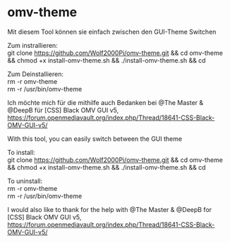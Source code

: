 # omv-theme

Mit diesem Tool können sie einfach zwischen den GUI-Theme Switchen

Zum instrallieren:         
git clone https://github.com/Wolf2000Pi/omv-theme.git && cd omv-theme && chmod +x install-omv-theme.sh && ./install-omv-theme.sh && cd 

Zum Deinstallieren:       
rm -r omv-theme                                                                               
rm -r /usr/bin/omv-theme

Ich möchte mich für die mithilfe auch Bedanken bei @The Master & @DeepB für [CSS] Black OMV GUI v5, 
https://forum.openmediavault.org/index.php/Thread/18641-CSS-Black-OMV-GUI-v5/                                          


With this tool, you can easily switch between the GUI theme

To install:         
git clone https://github.com/Wolf2000Pi/omv-theme.git && cd omv-theme && chmod +x install-omv-theme.sh && ./install-omv-theme.sh && cd 

To uninstall:       
rm -r omv-theme                                                                               
rm -r /usr/bin/omv-theme

I would also like to thank for the help with @The Master & @DeepB for [CSS] Black OMV GUI v5,
https://forum.openmediavault.org/index.php/Thread/18641-CSS-Black-OMV-GUI-v5/                                         


